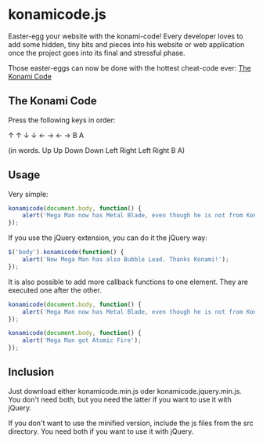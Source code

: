 konamicode.js
=============

Easter-egg your website with the konami-code! Every developer loves to add 
some hidden, tiny bits and pieces into his website or web application once the project
goes into its final and stressful phase.

Those easter-eggs can now be done with the hottest cheat-code ever: [The Konami Code](http://en.wikipedia.org/wiki/Konami_Code)

## The Konami Code

Press the following keys in order:

↑ ↑ ↓ ↓ ← → ← → B A

(in words. Up Up Down Down Left Right Left Right B A)

## Usage

Very simple:

```javascript
konamicode(document.body, function() {
	alert('Mega Man now has Metal Blade, even though he is not from Konami!')
});
```

If you use the jQuery extension, you can do it the jQuery way:

```javascript
$('body').konamicode(function() {
	alert('Now Mega Man has also Bubble Lead. Thanks Konami!');
});
```

It is also possible to add more callback functions to one element. They are executed one
after the other.

```javascript
konamicode(document.body, function() {
	alert('Mega Man now has Metal Blade, even though he is not from Konami!');
});

konamicode(document.body, function() {
	alert('Mega Man got Atomic Fire');
});
```

## Inclusion

Just download either konamicode.min.js oder konamicode.jquery.min.js. You don't need both, but you need the
latter if you want to use it with jQuery. 

If you don't want to use the minified version, include the js files from the src directory. You need both if
you want to use it with jQuery.